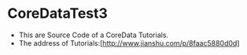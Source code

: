 # CoreDataTest3
- This are Source Code of a CoreData Tutorials.
- The address of Tutorials:[http://www.jianshu.com/p/8faac5880d0d]
